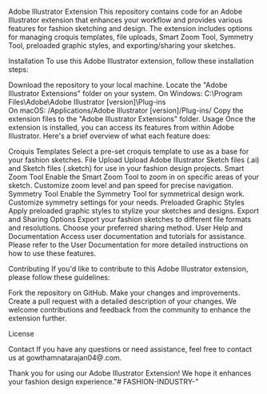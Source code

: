 
Adobe Illustrator Extension
This repository contains code for an Adobe Illustrator extension that enhances your workflow and provides various features for fashion sketching and design. The extension includes options for managing croquis templates, file uploads, Smart Zoom Tool, Symmetry Tool, preloaded graphic styles, and exporting/sharing your sketches.

Installation
To use this Adobe Illustrator extension, follow these installation steps:

Download the repository to your local machine.
Locate the "Adobe Illustrator Extensions" folder on your system.
On Windows: C:\Program Files\Adobe\Adobe Illustrator [version]\Plug-ins\
On macOS: /Applications/Adobe Illustrator [version]/Plug-ins/
Copy the extension files to the "Adobe Illustrator Extensions" folder.
Usage
Once the extension is installed, you can access its features from within Adobe Illustrator. Here's a brief overview of what each feature does:

Croquis Templates
Select a pre-set croquis template to use as a base for your fashion sketches.
File Upload
Upload Adobe Illustrator Sketch files (.ai) and Sketch files (.sketch) for use in your fashion design projects.
Smart Zoom Tool
Enable the Smart Zoom Tool to zoom in on specific areas of your sketch.
Customize zoom level and pan speed for precise navigation.
Symmetry Tool
Enable the Symmetry Tool for symmetrical design work.
Customize symmetry settings for your needs.
Preloaded Graphic Styles
Apply preloaded graphic styles to stylize your sketches and designs.
Export and Sharing Options
Export your fashion sketches to different file formats and resolutions.
Choose your preferred sharing method.
User Help and Documentation
Access user documentation and tutorials for assistance.
Please refer to the User Documentation for more detailed instructions on how to use these features.

Contributing
If you'd like to contribute to this Adobe Illustrator extension, please follow these guidelines:

Fork the repository on GitHub.
Make your changes and improvements.
Create a pull request with a detailed description of your changes.
We welcome contributions and feedback from the community to enhance the extension further.

License


Contact
If you have any questions or need assistance, feel free to contact us at gowthamnatarajan04@.com.

Thank you for using our Adobe Illustrator Extension! We hope it enhances your fashion design experience."# FASHION-INDUSTRY-" 
